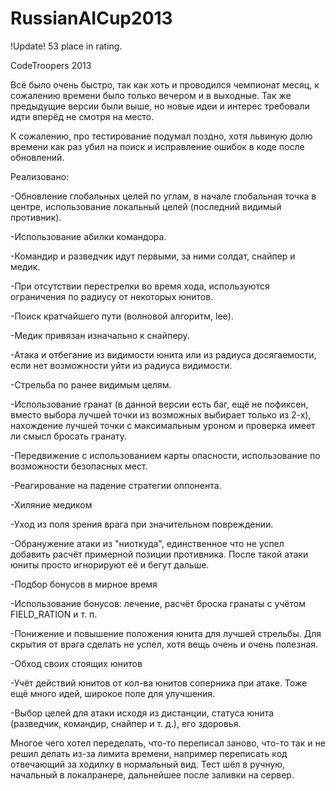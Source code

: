 RussianAICup2013
================

!Update! 53 place in rating.

CodeTroopers 2013

Всё было очень быстро, так как хоть и проводился чемпионат месяц, к сожалению времени было только вечером и в выходные. Так же предыдущие версии были выше, но новые идеи и интерес требовали идти вперёд не смотря на место.

К сожалению, про тестирование подумал поздно, хотя львиную долю времени как раз убил на поиск и исправление ошибок в коде после обновлений.

Реализовано:

-Обновление глобальных целей по углам, в начале глобальная точка в центре, использование локальный целей (последний видимый противник).

-Использование абилки командора.

-Командир и разведчик идут первыми, за ними солдат, снайпер и медик.

-При отсутствии перестрелки во время хода, используются ограничения по радиусу от некоторых юнитов.

-Поиск кратчайшего пути (волновой алгоритм, lee).

-Медик привязан изначально к снайперу.

-Атака и отбегание из видимости юнита или из радиуса досягаемости, если нет возможности уйти из радиуса видимости.

-Стрельба по ранее видимым целям.

-Использование гранат (в данной версии есть баг, ещё не пофиксен, вместо выбора лучшей точки из возможных выбирает
только из 2-х), нахождение лучшей точки с максимальным уроном и проверка имеет ли смысл бросать гранату.

-Передвижение с использованием карты опасности, использование по возможности безопасных мест.

-Реагирование на падение стратегии оппонента.

-Хиляние медиком

-Уход из поля зрения врага при значительном повреждении.

-Обранужение атаки из "ниоткуда", единственное что не успел добавить расчёт примерной позиции противника. После такой атаки юниты просто игнорируют её и бегут дальше.

-Подбор бонусов в мирное время

-Использование бонусов: лечение, расчёт броска гранаты с учётом FIELD_RATION и т. п.

-Понижение и повышение положения юнита для лучшей стрельбы. Для скрытия от врага сделать не успел, хотя вещь очень и очень полезная.

-Обход своих стоящих юнитов

-Учёт действий юнитов от кол-ва юнитов соперника при атаке. Тоже ещё много идей, широкое поле для улучшения.

-Выбор целей для атаки исходя из дистанции, статуса юнита (разведчик, командир, снайпер и т. д.), его здоровья.

Многое чего хотел переделать, что-то переписал заново, что-то так и не решил делать из-за лимита времени, например переписать код отвечающий за ходилку в нормальный вид. Тест шёл в ручную, начальный в локалранере, дальнейшее после заливки на сервер.
